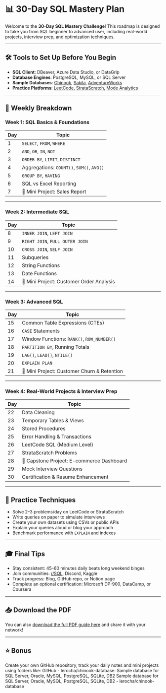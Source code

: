 # 📊 30-Day SQL Mastery Plan
 
Welcome to the **30-Day SQL Mastery Challenge**! This roadmap is designed to take you from SQL beginner to advanced user, including real-world projects, interview prep, and optimization techniques.
 
---
 
## 🛠️ Tools to Set Up Before You Begin
 
- **SQL Client**: DBeaver, Azure Data Studio, or DataGrip
- **Database Engines**: PostgreSQL, MySQL, or SQL Server
- **Sample Databases**: [Chinook](https://github.com/lerocha/chinook-database), [Sakila](https://dev.mysql.com/doc/sakila/en/), [AdventureWorks](https://github.com/Microsoft/sql-server-samples)
- **Practice Platforms**: [LeetCode](https://leetcode.com/problemset/database/), [StrataScratch](https://www.stratascratch.com/), [Mode Analytics](https://mode.com/sql-tutorial/)
 
---
 
## 📅 Weekly Breakdown
 
### Week 1: SQL Basics & Foundations
| Day | Topic |
|-----|-------|
| 1 | `SELECT`, `FROM`, `WHERE` |
| 2 | `AND`, `OR`, `IN`, `NOT` |
| 3 | `ORDER BY`, `LIMIT`, `DISTINCT` |
| 4 | Aggregations: `COUNT()`, `SUM()`, `AVG()` |
| 5 | `GROUP BY`, `HAVING` |
| 6 | SQL vs Excel Reporting |
| 7 | 🎯 Mini Project: Sales Report |
 
---
 
### Week 2: Intermediate SQL
| Day | Topic |
|-----|-------|
| 8 | `INNER JOIN`, `LEFT JOIN` |
| 9 | `RIGHT JOIN`, `FULL OUTER JOIN` |
| 10 | `CROSS JOIN`, `SELF JOIN` |
| 11 | Subqueries |
| 12 | String Functions |
| 13 | Date Functions |
| 14 | 🎯 Mini Project: Customer Order Analysis |
 
---
 
### Week 3: Advanced SQL
| Day | Topic |
|-----|-------|
| 15 | Common Table Expressions (CTEs) |
| 16 | `CASE` Statements |
| 17 | Window Functions: `RANK()`, `ROW_NUMBER()` |
| 18 | `PARTITION BY`, Running Totals |
| 19 | `LAG()`, `LEAD()`, `NTILE()` |
| 20 | `EXPLAIN PLAN` |
| 21 | 🎯 Mini Project: Customer Churn & Retention |
 
---
 
### Week 4: Real-World Projects & Interview Prep
| Day | Topic |
|-----|-------|
| 22 | Data Cleaning |
| 23 | Temporary Tables & Views |
| 24 | Stored Procedures |
| 25 | Error Handling & Transactions |
| 26 | LeetCode SQL (Medium Level) |
| 27 | StrataScratch Problems |
| 28 | 🎯 Capstone Project: E-commerce Dashboard |
| 29 | Mock Interview Questions |
| 30 | Certification & Resume Enhancement |
 
---
 
## 🧠 Practice Techniques
 
- Solve 2–3 problems/day on LeetCode or StrataScratch
- Write queries on paper to simulate interviews
- Create your own datasets using CSVs or public APIs
- Explain your queries aloud or blog your approach
- Benchmark performance with `EXPLAIN` and indexes
 
---
 
## 🎓 Final Tips
 
- Stay consistent: 45–60 minutes daily beats long weekend binges
- Join communities: [r/SQL](https://www.reddit.com/r/SQL/), Discord, Kaggle
- Track progress: Blog, GitHub repo, or Notion page
- Complete an optional certification: Microsoft DP-900, DataCamp, or Coursera
 
---
 
## 📥 Download the PDF
 
You can also [download the full PDF guide here](30-Day-SQL-Mastery-Plan.pdf) and share it with your network!
 
---
 
## ⭐ Bonus
 
Create your own GitHub repository, track your daily notes and mini projects using folders like:
GitHub - lerocha/chinook-database: Sample database for SQL Server, Oracle, MySQL, PostgreSQL, SQLite, DB2
Sample database for SQL Server, Oracle, MySQL, PostgreSQL, SQLite, DB2 - lerocha/chinook-database
 
